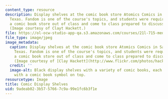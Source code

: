 ```yaml
---
content_type: resource
description: Display shelves at the comic book store Atomics Comics in San Antonio,
  Texas. Fandom is one of the course's topics, and students were required to visit
  a comic book store out of class and come to class prepared to discuss their experience.
  (Image courtesy of Clayt Hackett.)
file: https://ol-ocw-studio-app-qa.s3.amazonaws.com/courses/21l-715-media-in-cultural-context-popular-readerships-fall-2007/9adeab023b5757667c9a99e1fc6b3f1e_21l-715f07.jpg
file_type: image/jpeg
image_metadata:
  caption: Display shelves at the comic book store Atomics Comics in San Antonio,
    Texas. Fandom is one of the course's topics, and students were required to visit
    a comic book store out of class and come to class prepared to discuss their experience.
    (Image courtesy of [Clay Hackett](http://www.flickr.com/photos/hackett/).)
  credit: ''
  image-alt: Black display shelves with a variety of comic books, each shelf adorned
    with a comic book symbol on top.
resourcetype: Image
title: Comic Display Shelves
uid: 9adeab02-3b57-5766-7c9a-99e1fc6b3f1e
---
```

